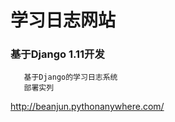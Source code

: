 #   学习日志网站
###  基于Django 1.11开发

       基于Django的学习日志系统
       部署实列

http://beanjun.pythonanywhere.com/


